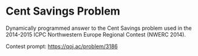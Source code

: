 # Cent Savings Problem

Dynamically programmed answer to the Cent Savings problem used in the 2014-2015 ICPC Northwestern Europe Regional Contest (NWERC 2014).

Contest prompt: https://qoj.ac/problem/3186 
